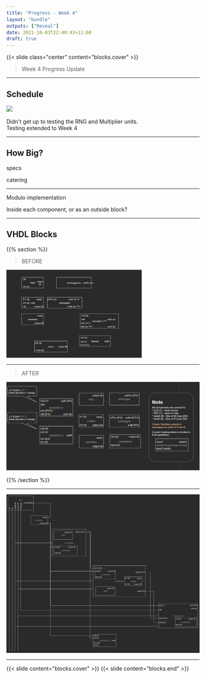 ```yaml
---
title: "Progress - Week 4"
layout: "bundle"
outputs: ["Reveal"]
date: 2021-10-03T22:49:43+11:00
draft: true
---
```


{{< slide class="center" content="blocks.cover" >}}

> Week 4 Progress Update 

---

## Schedule

![](gantt_change.gif)

Didn't get up to testing the RNG and Multiplier units.  
Testing extended to Week 4

---

## How Big?

specs

catering

---



Modulo implementation

Inside each component, or as an outside block?

---

## VHDL Blocks

{{% section %}}
> BEFORE

<img src="Snipaste_2021-10-03_18-36-27.jpg" width="70%" >

---

> AFTER

![](Snipaste_2021-10-03_18-29-05.jpg)

{{% /section %}}

---

![](connection_diagram.drawio.png)

---

{{< slide content="blocks.cover" >}}
{{< slide content="blocks.end" >}}